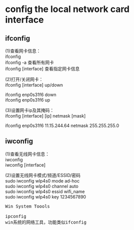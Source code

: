 # config the local network card interface  
  
## ifconfig  
(1)查看网卡信息：  
ifconfig  
ifconfig	-a  查看所有网卡  
ifconfig	[interface]  查看指定网卡信息  
  
(2)打开/关闭网卡：  
ifconfig [interface]  up/down  
  
ifconfig enp0s31f6 down  
ifconfig enp0s31f6 up  
  
(3)设置网卡ip及其掩码：  
ifconfig [interface] [ip] netmask [mask]  
  
ifconfig enp0s31f6 11.15.244.64 netmask 255.255.255.0  

  
## iwconfig  
(1)查看无线网卡信息：  
iwconfig  
iwconfig  [interface]  
  
(2)设置无线网卡模式/频道/ESSID/密码  
sudo  iwconfig  wlp4s0  mode  ad-hoc  
sudo  iwconfig  wlp4s0  channel  auto  
sudo  iwconfig  wlp4s0  essid  wifi_name  
sudo  iwconfig  wlp4s0  key  1234567890  

<pre>
Win System Toools

ipconfig    
win系统的网络工具，功能类似ifconfig   
</pre>
